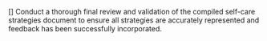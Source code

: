 [] Conduct a thorough final review and validation of the compiled self-care strategies document to ensure all strategies are accurately represented and feedback has been successfully incorporated.